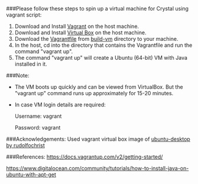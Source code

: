 ###Please follow these steps to spin up a virtual machine for Crystal using vagrant script:
1. Download and Install [Vagrant](https://www.vagrantup.com/downloads.html) on the host machine.
2. Download and Install [Virtual Box](https://www.virtualbox.org/wiki/Downloads) on the host machine.
2. Download the [Vagrantfile](https://github.com/SoftwareEngineeringToolDemos/FSE-2011-Crystal/blob/master/build-vm/Vagrantfile) from [build-vm](https://github.com/SoftwareEngineeringToolDemos/FSE-2011-Crystal/tree/master/build-vm) directory to your machine.
3. In the host, cd into the directory that contains the Vagrantfile and run the command "vagrant up".
4. The command "vagrant up" will create a Ubuntu (64-bit) VM with Java installed in it.

###Note:
* The VM boots up quickly and can be viewed from VirtualBox. But the "vagrant up" command runs up approximately for 15-20 minutes.
* In case VM login details are required:

  Username: vagrant
  
  Password: vagrant

###Acknowledgements:
Used vagrant virtual box image of [ubuntu-desktop by rudolfochrist](https://atlas.hashicorp.com/rudolfochrist/boxes/ubuntu-desktop)

###References:
https://docs.vagrantup.com/v2/getting-started/

https://www.digitalocean.com/community/tutorials/how-to-install-java-on-ubuntu-with-apt-get
